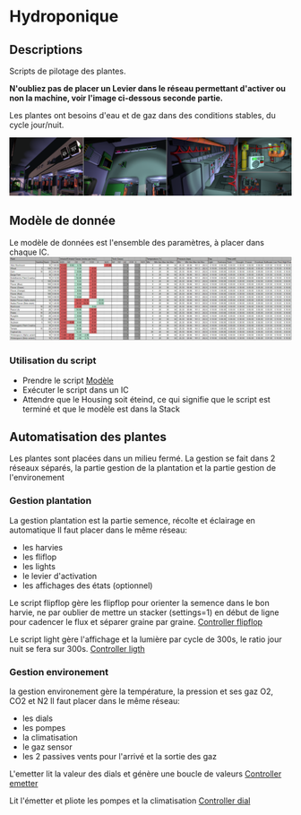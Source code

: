 # Hydroponique

## Descriptions

Scripts de pilotage des plantes.

**N'oubliez pas de placer un Levier dans le réseau permettant d'activer ou non la machine, voir l'image ci-dessous seconde partie.**

Les plantes ont besoins d'eau et de gaz dans des conditions stables, du cycle jour/nuit.

![Hydroponic](/Hydroponic/harvies.png)

## Modèle de donnée

Le modèle de données est l'ensemble des paramètres, à placer dans chaque IC.
![Tables des paramètres](/Hydroponic/harvie_model.png)

### Utilisation du script

* Prendre le script [Modèle](/Hydroponic/harvie_model.ic10)
* Exécuter le script dans un IC
* Attendre que le Housing soit éteind, ce qui signifie que le script est terminé et que le modèle est dans la Stack

## Automatisation des plantes

Les plantes sont placées dans un milieu fermé.
La gestion se fait dans 2 réseaux séparés, la partie gestion de la plantation et la partie gestion de l'environement

### Gestion plantation
La gestion plantation est la partie semence, récolte et éclairage en automatique
Il faut placer dans le même réseau:
* les harvies
* les fliflop
* les lights
* le levier d'activation
* les affichages des états (optionnel)

Le script flipflop gère les flipflop pour orienter la semence dans le bon harvie, ne par oublier de mettre un stacker (settings=1) en début de ligne pour cadencer le flux et séparer graine par graine.
[Controller flipflop](/Hydroponic/harvie_flipflop.ic10)

Le script light gère l'affichage et la lumière par cycle de 300s, le ratio jour nuit se fera sur 300s.
[Controller ligth](/Hydroponic/tray_light.ic10)

### Gestion environement
la gestion environement gère la température, la pression et ses gaz O2, CO2 et N2
Il faut placer dans le même réseau:
* les dials
* les pompes
* la climatisation
* le gaz sensor
* les 2 passives vents pour l'arrivé et la sortie des gaz

L'emetter lit la valeur des dials et génère une boucle de valeurs
[Controller emetter](/Hydroponic/room_dial_emetter.ic10)

Lit l'émetter et pliote les pompes et la climatisation
[Controller dial](/Hydroponic/room_dial_air.ic10)
